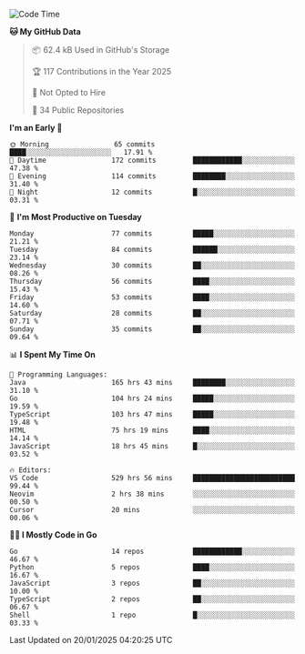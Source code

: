 <!--START_SECTION:thansetan-waka-->
![Code Time](http://img.shields.io/badge/Code%20Time-534%20hrs%2024%20mins-blue)

**🐱 My GitHub Data** 

> 📦 62.4 kB Used in GitHub's Storage 
 > 
> 🏆 117 Contributions in the Year 2025
 > 
> 🚫 Not Opted to Hire
 > 
> 📜 34 Public Repositories 
 > 

**I'm an Early 🐤** 

```text
🌞 Morning                65 commits          ████░░░░░░░░░░░░░░░░░░░░░   17.91 % 
🌆 Daytime                172 commits         ████████████░░░░░░░░░░░░░   47.38 % 
🌃 Evening                114 commits         ████████░░░░░░░░░░░░░░░░░   31.40 % 
🌙 Night                  12 commits          █░░░░░░░░░░░░░░░░░░░░░░░░   03.31 % 
```

📅 **I'm Most Productive on Tuesday** 

```text
Monday                   77 commits          █████░░░░░░░░░░░░░░░░░░░░   21.21 % 
Tuesday                  84 commits          ██████░░░░░░░░░░░░░░░░░░░   23.14 % 
Wednesday                30 commits          ██░░░░░░░░░░░░░░░░░░░░░░░   08.26 % 
Thursday                 56 commits          ████░░░░░░░░░░░░░░░░░░░░░   15.43 % 
Friday                   53 commits          ████░░░░░░░░░░░░░░░░░░░░░   14.60 % 
Saturday                 28 commits          ██░░░░░░░░░░░░░░░░░░░░░░░   07.71 % 
Sunday                   35 commits          ██░░░░░░░░░░░░░░░░░░░░░░░   09.64 % 
```

📊 **I Spent My Time On** 

```text
💬 Programming Languages: 
Java                     165 hrs 43 mins     ████████░░░░░░░░░░░░░░░░░   31.10 % 
Go                       104 hrs 24 mins     █████░░░░░░░░░░░░░░░░░░░░   19.59 % 
TypeScript               103 hrs 47 mins     █████░░░░░░░░░░░░░░░░░░░░   19.48 % 
HTML                     75 hrs 19 mins      ████░░░░░░░░░░░░░░░░░░░░░   14.14 % 
JavaScript               18 hrs 45 mins      █░░░░░░░░░░░░░░░░░░░░░░░░   03.52 % 

🔥 Editors: 
VS Code                  529 hrs 56 mins     █████████████████████████   99.44 % 
Neovim                   2 hrs 38 mins       ░░░░░░░░░░░░░░░░░░░░░░░░░   00.50 % 
Cursor                   20 mins             ░░░░░░░░░░░░░░░░░░░░░░░░░   00.06 % 
```

**🧑‍💻 I Mostly Code in Go** 

```text
Go                       14 repos            ████████████░░░░░░░░░░░░░   46.67 % 
Python                   5 repos             ████░░░░░░░░░░░░░░░░░░░░░   16.67 % 
JavaScript               3 repos             ██░░░░░░░░░░░░░░░░░░░░░░░   10.00 % 
TypeScript               2 repos             ██░░░░░░░░░░░░░░░░░░░░░░░   06.67 % 
Shell                    1 repo              █░░░░░░░░░░░░░░░░░░░░░░░░   03.33 % 
```

Last Updated on 20/01/2025 04:20:25 UTC
<!--END_SECTION:thansetan-waka-->